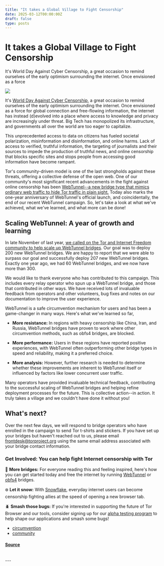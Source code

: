 ```yaml
---
title: "It takes a Global Village to Fight Censorship"
date: 2025-03-12T00:00:00Z
draft: false
type: posts
---
```

# It takes a Global Village to Fight Censorship





 It's World Day Against Cyber Censorship, a great occasion to remind ourselves of the early optimism surrounding the internet. Once envisioned as a force

  ![](https://blog.torproject.org/fighting-censorship-with-webtunnel/lead.png)

It's [World Day Against Cyber Censorship](https://en.wikipedia.org/wiki/World_Day_Against_Cyber_Censorship), a great occasion to remind ourselves of the early optimism surrounding the internet. Once envisioned as a force for global connection and free-flowing information, the internet has instead (d)evolved into a place where access to knowledge and privacy are increasingly under threat. Big Tech has monopolized its infrastructure, and governments all over the world are too eager to capitalize.

This unprecedented access to data on citizens has fueled societal polarization, misinformation and disinformation, and online harms. Lack of access to verified, truthful information, the targeting of journalists and their sources to impede the production of truthful news, and online censorship that blocks specific sites and stops people from accessing good information have become rampant.

Tor's community-driven model is one of the last strongholds against these threats, offering a collective defense of the open web. One of our community's most significant recent advancements in the fight against online censorship has been [WebTunnel--a new bridge type that mimics ordinary web traffic to hide Tor traffic in plain sight.](https://blog.torproject.org/introducing-webtunnel-evading-censorship-by-hiding-in-plain-sight/) Today also marks the one-year anniversary of WebTunnel's official launch, and coincidentally, the end of our recent WebTunnel campaign. So, let's take a look at what we've achieved, what we've learned, and what more can be done!

Scaling WebTunnel: A year of growth and learning
------------------------------------------------

In late November of last year, [we called on the Tor and Internet Freedom community to help scale up WebTunnel bridges](https://blog.torproject.org/call-for-webtunnel-bridges/). Our goal was to deploy 200 new WebTunnel bridges. We are happy to report that we were able to surpass our goal and successfully deploy 207 new WebTunnel bridges. Exactly one year ago, we had 60 WebTunnel bridges, and we now have more than 300.

We would like to thank everyone who has contributed to this campaign. This includes every relay operator who spun up a WebTunnel bridge, and those that contributed in other ways. We have received lots of invaluable feedback from operators and other volunteers, bug fixes and notes on our documentation to improve the user experience.

WebTunnel is a safe circumvention mechanism for users and has been a game-changer in many ways. Here's what we've learned so far,

-   **More resistance:** In regions with heavy censorship like China, Iran, and Russia, WebTunnel bridges have proven to work where other circumvention methods, such as obfs4 bridges, are blocked.
    
-   **More performance:** Users in these regions have reported positive experiences, with WebTunnel often outperforming other bridge types in speed and reliability, making it a preferred choice.
    
-   **More analysis:** However, further research is needed to determine whether these improvements are inherent to WebTunnel itself or influenced by factors like lower concurrent user traffic.
    

Many operators have provided invaluable technical feedback, contributing to the successful scaling of WebTunnel bridges and helping refine deployment processes for the future. This is collective action--in action. It truly takes a village and we couldn't have done it without you!

What's next?
------------

Over the next few days, we will respond to bridge operators who have enrolled in the campaign to send Tor t-shirts and stickers. If you have set up your bridges but haven't reached out to us, please email [frontdesk@torproject.org](https://blog.torproject.org/mailto:frontdesk@torproject.org) using the same email address associated with your bridge contact information.

### Get Involved: You can help fight Internet censorship with Tor

🌉 **More bridges:** For everyone reading this and feeling inspired, here's how you can get started today and free the internet by running [WebTunnel](https://community.torproject.org/relay/setup/webtunnel/) or [obfs4](https://community.torproject.org/relay/setup/bridge/) bridges.

❄️ **Let it snow:** With [Snowflake](https://snowflake.torproject.org/), everyday internet users can become censorship fighting allies at the speed of opening a new browser tab.

🪲 **Smash those bugs:** If you're interested in supporting the future of Tor Browser and our tools, consider signing up for our [alpha testing program](https://community.torproject.org/user-research/become-tester/) to help shape our applications and smash some bugs!

-   [circumvention](https://blog.torproject.org/category/circumvention)
-   [community](https://blog.torproject.org/category/community)

#### [Source](https://blog.torproject.org/fighting-censorship-with-webtunnel/)

<br/>
---
